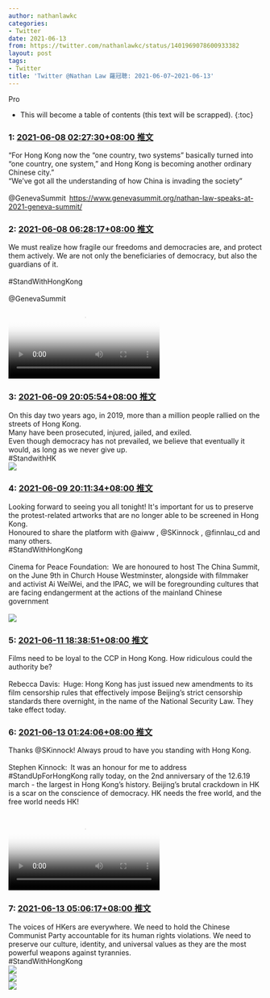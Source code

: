 ```yaml
---
author: nathanlawkc
categories:
- Twitter
date: 2021-06-13
from: https://twitter.com/nathanlawkc/status/1401969078600933382
layout: post
tags:
- Twitter
title: 'Twitter @Nathan Law 羅冠聰: 2021-06-07~2021-06-13'
---
```


Pro

* This will become a table of contents (this text will be scrapped).
{:toc}

### 1: [2021-06-08 02:27:30+08:00 推文](https://twitter.com/nathanlawkc/status/1401969078600933382)

“For Hong Kong now the “one country, two systems” basically turned into “one country, one system,” and Hong Kong is becoming another ordinary Chinese city.”<br>“We’ve got all the understanding of how China is invading the society”<br><br>@GenevaSummit <a href="https://www.genevasummit.org/nathan-law-speaks-at-2021-geneva-summit/" target="_blank" rel="noopener noreferrer">https://www.genevasummit.org/nathan-law-speaks-at-2021-geneva-summit/</a>

### 2: [2021-06-08 06:28:17+08:00 推文](https://twitter.com/nathanlawkc/status/1402029672985157632)

We must realize how fragile our freedoms and democracies are, and protect them actively. We are not only the beneficiaries of democracy, but also the guardians of it.<br><br>#StandWithHongKong <br><br>@GenevaSummit<br><video src="https://video.twimg.com/ext_tw_video/1402029209506271238/pu/vid/1280x720/oOLUuXC1P7lF8Pkl.mp4?tag=12" controls="controls" poster="https://pbs.twimg.com/ext_tw_video_thumb/1402029209506271238/pu/img/T8eSo8sERzT7LETP.jpg"></video>

### 3: [2021-06-09 20:05:54+08:00 推文](https://twitter.com/nathanlawkc/status/1402597820843053058)

On this day two years ago, in 2019, more than a million people rallied on the streets of Hong Kong. <br>Many have been prosecuted, injured, jailed, and exiled.<br>Even though democracy has not prevailed, we believe that eventually it would, as long as we never give up.<br>#StandwithHK<br><img style src="https://pbs.twimg.com/media/E3cGsv7XoAYJ2a_?format=jpg&name=orig" referrerpolicy="no-referrer">

### 4: [2021-06-09 20:11:34+08:00 推文](https://twitter.com/nathanlawkc/status/1402599249649573890)

Looking forward to seeing you all tonight! It's important for us to preserve the protest-related artworks that are no longer able to be screened in Hong Kong.<br>Honoured to share the platform with @aiww , @SKinnock , @finnlau_cd and many others.<br>#StandWithHongKong<br><br>Cinema for Peace Foundation: We are honoured to host The China Summit, on the June 9th in Church House Westminster, alongside with filmmaker and activist Ai WeiWei, and the IPAC, we will be foregrounding cultures that are facing endangerment at the actions of the mainland Chinese government<br><br><img style src="https://pbs.twimg.com/media/E3WqKVaXoAIxzXN?format=jpg&name=orig" referrerpolicy="no-referrer">

### 5: [2021-06-11 18:38:51+08:00 推文](https://twitter.com/nathanlawkc/status/1403300690794065920)

Films need to be loyal to the CCP in Hong Kong. How ridiculous could the authority be?<br><br>Rebecca Davis: Huge: Hong Kong has just issued new amendments to its film censorship rules that effectively impose Beijing’s strict censorship standards there overnight, in the name of the National Security Law. They take effect today.<br>

### 6: [2021-06-13 01:24:06+08:00 推文](https://twitter.com/nathanlawkc/status/1403765065229144065)

Thanks @SKinnock! Always proud to have you standing with Hong Kong.<br><br>Stephen Kinnock: It was an honour for me to address #StandUpForHongKong rally today, on the 2nd anniversary of the 12.6.19 march - the largest in Hong Kong’s history. Beijing’s brutal crackdown in HK is a scar on the conscience of democracy. HK needs the free world, and the free world needs HK!<br><br><video src="https://video.twimg.com/ext_tw_video/1403702586646085642/pu/vid/480x848/_pzRr__Xks3E3UXF.mp4?tag=12" controls="controls" poster="https://pbs.twimg.com/ext_tw_video_thumb/1403702586646085642/pu/img/CMtaL1PMebMWSfIR.jpg"></video>

### 7: [2021-06-13 05:06:17+08:00 推文](https://twitter.com/nathanlawkc/status/1403820978610839552)

The voices of HKers are everywhere. We need to hold the Chinese Communist Party accountable for its human rights violations. We need to preserve our culture, identity, and universal values as they are the most powerful weapons against tyrannies.<br>#StandWithHongKong<br><img style src="https://pbs.twimg.com/media/E3tfp8MXoA84Cte?format=jpg&name=orig" referrerpolicy="no-referrer"><br><img style src="https://pbs.twimg.com/media/E3tftWEX0AIsEAc?format=jpg&name=orig" referrerpolicy="no-referrer"><br><img style src="https://pbs.twimg.com/media/E3tfuWCX0AI3QhE?format=jpg&name=orig" referrerpolicy="no-referrer">

